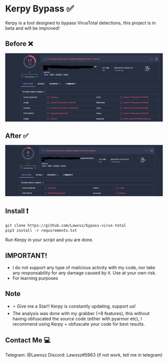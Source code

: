 # Kerpy Bypass ✅

Kerpy is a tool designed to bypass VirusTotal detections, this project is in beta and will be improved!

## Before ❌

![Captura](Captura2.PNG)

## After ✅

![Captura2](Captura.PNG)

## Install ❗️

```
git clone https://github.com/Lawxsz/bypass-virus-total
pip3 install -r requirements.txt
```
Run Kerpy in your script and you are done.

## IMPORTANT!
- I do not support any type of malicious activity with my code, nor take any responsability for any damage caused by it. Use at your own risk. 
- For learning purposes

## Note
- ⭐️ Give me a Star!! Kerpy is constantly updating, support us!
- The analysis was done with my grabber (+8 features), this without having obfuscated the source code (either with pyarmor etc), I recommend using Kerpy + obfuscate your code for best results.

## Contact Me 💻

Telegram: @Lawxsz
Discord: Lawxsz#5963 (if not work, tell me in telegram)
